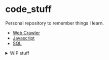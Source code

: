 # code_stuff
Personal repository to remember things I learn.

* [Web Crawler](https://github.com/leverglowh/code_stuff/blob/master/Web%20Crawler.md)
* [Javascript](https://github.com/leverglowh/code_stuff/blob/master/javascript.md)
* [SQL](https://github.com/leverglowh/code_stuff/blob/master/SQL.md)
<details>
  <summary>WIP stuff</summary>
  
  - [git CLI commands](https://github.com/leverglowh/code_stuff/blob/master/WIP/git.txt)
  - [Android JAVA](https://github.com/leverglowh/code_stuff/blob/master/WIP/Android%20JAVA.md)
  - [HTML](https://github.com/leverglowh/code_stuff/blob/master/WIP/html.txt)
  - [Python](https://github.com/leverglowh/code_stuff/blob/master/WIP/Python.md)
  - [React JSX](https://github.com/leverglowh/code_stuff/blob/master/WIP/React%20and%20JSX.md)
  - [Swift](https://github.com/leverglowh/code_stuff/blob/master/WIP/Swift%205.md)
  - [xcode tips and shortcuts](https://github.com/leverglowh/code_stuff/blob/master/WIP/xcode%20stuff.txt)
</details>
